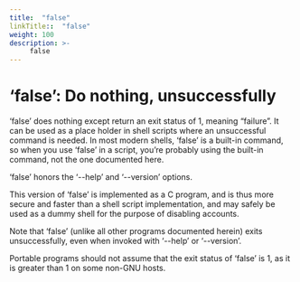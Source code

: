 ```yaml
---
title:  "false"
linkTitle::  "false"
weight: 100
description: >-
     false
---
```


# ‘false’: Do nothing, unsuccessfully

‘false’ does nothing except return an exit status of 1, meaning
“failure”. It can be used as a place holder in shell scripts where
an unsuccessful command is needed. In most modern shells, ‘false’ is a
built-in command, so when you use ‘false’ in a script, you’re probably
using the built-in command, not the one documented here.

‘false’ honors the ‘--help’ and ‘--version’ options.

This version of ‘false’ is implemented as a C program, and is thus more
secure and faster than a shell script implementation, and may safely be
used as a dummy shell for the purpose of disabling accounts.

Note that ‘false’ (unlike all other programs documented herein) exits
unsuccessfully, even when invoked with ‘--help’ or ‘--version’.

Portable programs should not assume that the exit status of ‘false’ is
1, as it is greater than 1 on some non-GNU hosts.
